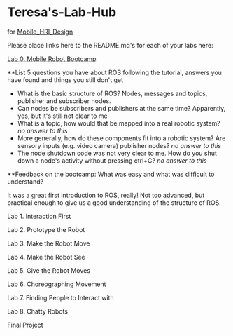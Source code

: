 # Teresa's-Lab-Hub
for [Mobile_HRI_Design](https://github.com/FAR-Lab/Mobile_HRI_Design)

Please place links here to the README.md's for each of your labs here:

[Lab 0. Mobile Robot Bootcamp](Lab0/Readme.md)

**List 5 questions you have about ROS following the tutorial, answers you have found and things you still don't get

- What is the basic structure of ROS?
Nodes, messages and topics, publisher and subscriber nodes.
- Can nodes be subscribers and publishers at the same time?
Apparently, yes, but it's still not clear to me
- What is a topic, how would that be mapped into a real robotic system?
*no answer to this*
- More generally, how do these components fit into a robotic system? Are sensory inputs (e.g. video camera) publisher nodes? 
*no answer to this*
- The node shutdown code was not very clear to me. How do you shut down a node's activity without pressing ctrl+C?
*no answer to this*

**Feedback on the bootcamp: What was easy and what was difficult to understand?

It was a great first introduction to ROS, really! Not too advanced, but practical enough to give us a good understanding of the structure of ROS.


Lab 1. Interaction First

Lab 2. Prototype the Robot

Lab 3. Make the Robot Move

Lab 4. Make the Robot See

Lab 5. Give the Robot Moves

Lab 6. Choreographing Movement

Lab 7. Finding People to Interact with

Lab 8. Chatty Robots

Final Project

